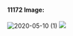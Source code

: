 #### 11172 Image:
![2020-05-10 (1)](https://user-images.githubusercontent.com/60235679/81503763-0ccc4d00-92ab-11ea-95ba-9257208db052.png)
<img src = "https://user-images.githubusercontent.com/60235679/78418908-2f14e000-7606-11ea-93f5-ac831b49d3f4.png">
